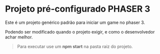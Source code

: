 # Projeto pré-configurado PHASER 3

Este é um projeto genérico padrão para iniciar um game no phaser 3.

Podendo ser modificado quando o projeto exigir, e como o desenvolvedor achar melhor.

> Para executar use um **npm start** na pasta raiz do projeto.